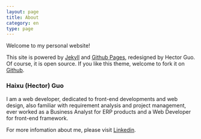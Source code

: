 ```yaml
---
layout: page
title: About
category: en
type: page
---
```

Welcome to my personal website!

This site is powered by [Jekyll](http://jekyllrb.com/) and [Github Pages](https://pages.github.com/), redesigned by Hector Guo. Of course, it is open source. If you like this theme, welcome to fork it on [Github](https://github.com/hectorguo/hectorguo.github.io).

### Haixu (Hector) Guo

I am a web developer, dedicated to front-end developments and web design, also familiar with requirement analysis and project management, ever worked as a Business Analyst for ERP products and a Web Developer for front-end framework.

For more infomation about me, please visit [Linkedin](https://www.linkedin.com/in/hectorguo).
